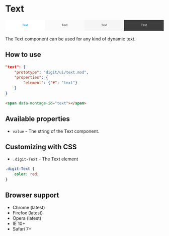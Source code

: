 # Text

![Text](screenshot.png)

The Text component can be used for any kind of dynamic text.

## How to use

```json
"text": {
    "prototype": "digit/ui/text.mod",
    "properties": {
        "element": {"#": "text"}
    }
}
```

```html
<span data-montage-id="text"></span>
```



## Available properties

* `value` - The string of the Text component.



## Customizing with CSS

* `.digit-Text` - The Text element

```css
.digit-Text {
    color: red;
}
```



## Browser support

* Chrome (latest)
* Firefox (latest)
* Opera (latest)
* IE 10+
* Safari 7+
